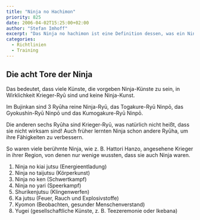 ```yaml
---
title: "Ninja no Hachimon"
priority: 825
date: 2006-04-02T15:25:00+02:00
author: "Stefan Imhoff"
excerpt: "Das Ninja no hachimon ist eine Definition dessen, was ein Ninja-Ryū lehren muss, um auch eine Ninja-Kunst zu sein."
categories:
  - Richtlinien
  - Training
---
```


## Die acht Tore der Ninja

Das bedeutet, dass viele Künste, die vorgeben Ninja-Künste zu sein, in Wirklichkeit Krieger-Ryū sind und keine Ninja-Kunst.

Im Bujinkan sind 3 Ryūha reine Ninja-Ryū, das Togakure-Ryū Ninpō, das Gyokushin-Ryū Ninpō und das Kumogakure-Ryū Ninpō.

Die anderen sechs Ryūha sind Krieger-Ryū, was natürlich nicht heißt, dass sie nicht wirksam sind! Auch früher lernten Ninja schon andere Ryūha, um ihre Fähigkeiten zu verbessern.

So waren viele berühmte Ninja, wie z. B. Hattori Hanzo, angesehene Krieger in ihrer Region, von denen nur wenige wussten, dass sie auch Ninja waren.

1. Ninja no kiai jutsu (Energieentladung)
2. Ninja no taijutsu (Körperkunst)
3. Ninja no ken (Schwertkampf)
4. Ninja no yari (Speerkampf)
5. Shurikenjutsu (Klingenwerfen)
6. Ka jutsu (Feuer, Rauch und Explosivstoffe)
7. Kyomon (Beobachten, gesunder Menschenverstand)
8. Yugei (gesellschaftliche Künste, z. B. Teezeremonie oder Ikebana)
